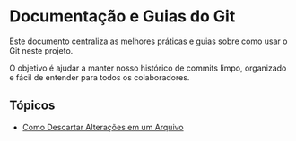 # Documentação e Guias do Git

Este documento centraliza as melhores práticas e guias sobre como usar o Git neste projeto.

O objetivo é ajudar a manter nosso histórico de commits limpo, organizado e fácil de entender para todos os colaboradores.

## Tópicos

- [Como Descartar Alterações em um Arquivo](./docs/dev/git/discarding-changes.md)
